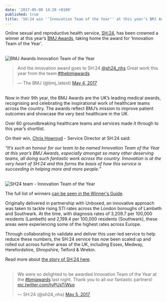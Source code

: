 ```yaml
---
date: '2017-05-08 14:28 +0100'
published: true
title: 'SH:24 win ''Innovation Team of the Year'' at this year’s BMJ Awards'
---
```

Online sexual and reproductive health service, [SH:24](https://sh24.org.uk), has been crowned a winner at this year’s [BMJ Awards](http://thebmjawards.bmj.com/home), taking home the award for ‘Innovation Team of the Year’.<br/>
<br/>

![BMJ Awards Innovation Team of the Year](http://i65.tinypic.com/30jmq6e.png)<br/>

<blockquote class="twitter-tweet tw-align-center"><p lang="en" dir="ltr">And the innovation award goes to SH:24 <a href="https://twitter.com/sh24_nhs">@sh24_nhs</a> Great work this year from the team <a href="https://twitter.com/hashtag/thebmjawards?src=hash">#thebmjawards</a></p>&mdash; The BMJ (@bmj_latest) <a href="https://twitter.com/bmj_latest/status/860236826971430912">May 4, 2017</a></blockquote>
<script async src="//platform.twitter.com/widgets.js" charset="utf-8"></script>

<br/>
Now in their 9th year, the BMJ Awards are the UK’s leading medical awards, recognising and celebrating the inspirational work of healthcare teams across the country. The awards reflect BMJ’s mission to improve patient outcomes and showcase the very best healthcare in the UK.<br/>

Over 60 groundbreaking healthcare teams and services made it through to this year’s shortlist.<br/>

On their win, [Chris Howroyd](https://twitter.com/chrishowroyd) - Service Director at SH:24 said:<br/>

<i>“It’s such an honour for our team to be named Innovation Team of the Year at this year’s BMJ Awards, especially amongst so many other deserving teams, all doing such fantastic work across the country. Innovation is at the very heart of SH:24 and this forms the basis of how this service is succeeding in helping more and more people.”</i><br/>
<br/>

![SH24 team - Innovation Team of the Year](http://i67.tinypic.com/15nxfrd.png)<br/>

The full list of winners [can be seen in the Winner's Guide](http://thebmjawards.bmj.com/BMJ/media/uploaded/EVBMJ/event_187/Awards_brochure_2017_final__3_.pdf).<br/>

Originally delivered in partnership with Unboxed, an innovative approach was taken to tackle rising STI rates across the London boroughs of Lambeth and Southwark. At the time, with diagnosis rates of 3,209.7 per 100,000 residents (Lambeth) and 2,199.4 per 100,000 residents (Southwark), these areas were experiencing some of the highest rates across Europe.<br/>

Through collaborating to validate and deliver this user-led service to help reduce these numbers, the SH:24 service has now been scaled up and rolled out across further areas of the UK, including Essex, Medway, Herefordshire, Shropshire, Telford & Wrekin.<br/>

Read more about [the story of SH:24 here](https://unboxed.co/project-stories/sh24).<br/>
<br/>

<blockquote class="twitter-tweet tw-align-center"><p lang="en" dir="ltr">We were so delighted to be awarded Innovation Team of the Year at the <a href="https://twitter.com/hashtag/bmjawards?src=hash">#bmjawards</a> last night. Thank you to all our fantastic partners! <a href="https://t.co/tyPUsTiWsq">pic.twitter.com/tyPUsTiWsq</a></p>&mdash; SH:24 (@sh24_nhs) <a href="https://twitter.com/sh24_nhs/status/860419890347487233">May 5, 2017</a></blockquote>
<script async src="//platform.twitter.com/widgets.js" charset="utf-8"></script>
